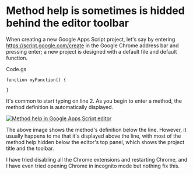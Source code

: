 # Method help is sometimes is hidded behind the editor toolbar

When creating a new Google Apps Script project, let's say by entering https://script.google.com/create in the Google Chrome address bar and pressing enter; a new project is designed with a default file and default function.

Code.gs
```
function myFunction() {

}
```

It's common to start typing on line 2. As you begin to enter a method, the method definition is automatically displayed.

[![Method help in Google Apps Script editor][1]][1]

The above image shows the method's definition below the line. However, it usually happens to me that it's displayed above the line, with most of the method help hidden below the editor's top panel, which shows the project title and the toolbar.

I have tried disabling all the Chrome extensions and restarting Chrome, and I have even tried opening Chrome in incognito mode but nothing fix this.


  [1]: https://i.sstatic.net/wnh3NcY8.png
